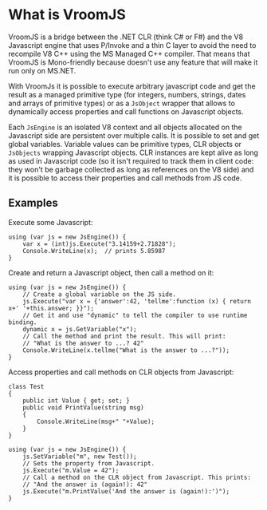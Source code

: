 What is VroomJS
===============

VroomJS is a bridge between the .NET CLR (think C# or F#) and the V8 Javascript
engine that uses P/Invoke and a thin C layer to avoid the need to recompile V8
C++ using the MS Managed C++ compiler. That means that VroomJS is Mono-friendly
because doesn't use any feature that will make it run only on MS.NET.

With VroomJs it is possible to execute arbitrary javascript code and get the
result as a managed primitive type (for integers, numbers, strings, dates and
arrays of primitive types) or as a `JsObject` wrapper that allows to
dynamically access properties and call functions on Javascript objects.

Each `JsEngine` is an isolated V8 context and all objects allocated on the
Javascript side are persistent over multiple calls. It is possible to set and
get global variables. Variable values can be primitive types, CLR objects or
`JsObjects` wrapping Javascript objects. CLR instances are kept alive as long
as used in Javascript code (so it isn't required to track them in client code:
they won't be garbage collected as long as references on the V8 side) and it is
possible to access their properties and call methods from JS code.

Examples
--------

Execute some Javascript:

	using (var js = new JsEngine()) {
		var x = (int)js.Execute("3.14159+2.71828");
		Console.WriteLine(x);  // prints 5.85987
	}

Create and return a Javascript object, then call a method on it:

	using (var js = new JsEngine()) {
		// Create a global variable on the JS side.
		js.Execute("var x = {'answer':42, 'tellme':function (x) { return x+' '+this.answer; }}");
		// Get it and use "dynamic" to tell the compiler to use runtime binding.
		dynamic x = js.GetVariable("x");
		// Call the method and print the result. This will print:
		// "What is the answer to ...? 42"
		Console.WriteLine(x.tellme("What is the answer to ...?"));
	}

Access properties and call methods on CLR objects from Javascript:

	class Test
	{
		public int Value { get; set; }
		public void PrintValue(string msg)
		{
			Console.WriteLine(msg+" "+Value);
		}
	}
	
	using (var js = new JsEngine()) {
		js.SetVariable("m", new Test());
		// Sets the property from Javascript.
		js.Execute("m.Value = 42");
		// Call a method on the CLR object from Javascript. This prints:
		// "And the answer is (again!): 42"
		js.Execute("m.PrintValue('And the answer is (again!):')");
	}
